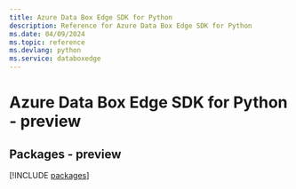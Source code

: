 ```yaml
---
title: Azure Data Box Edge SDK for Python
description: Reference for Azure Data Box Edge SDK for Python
ms.date: 04/09/2024
ms.topic: reference
ms.devlang: python
ms.service: databoxedge
---
```

# Azure Data Box Edge SDK for Python - preview
## Packages - preview
[!INCLUDE [packages](data-box-edge-index.md)]